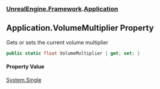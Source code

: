 ### [UnrealEngine.Framework](./UnrealEngine-Framework.md 'UnrealEngine.Framework').[Application](./Application.md 'UnrealEngine.Framework.Application')
## Application.VolumeMultiplier Property
Gets or sets the current volume multiplier  
```csharp
public static float VolumeMultiplier { get; set; }
```
#### Property Value
[System.Single](https://docs.microsoft.com/en-us/dotnet/api/System.Single 'System.Single')  
